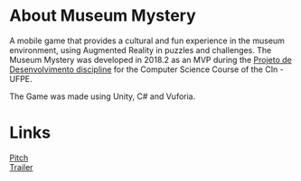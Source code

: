 # About Museum Mystery
A mobile game that provides a cultural and fun experience in the museum environment, using Augmented Reality in puzzles and challenges.
The Museum Mystery was developed in 2018.2 as an MVP during the [Projeto de Desenvolvimento discipline](https://www.projetao.com.br/generator/?f=noticias) for the Computer Science Course of the CIn - UFPE.

The Game was made using Unity, C# and Vuforia.

# Links
[Pitch](https://docs.google.com/presentation/d/1l4SlRahhkYBMDNGSVgVFvFbfHY8lsrL-Rnqouegm8IU/edit?usp=sharing)    
[Trailer](https://www.youtube.com/watch?v=jCm8dr_Ycrs&ab_channel=RodrigoMonteirodeMoraesdeArrudaFalcao)

